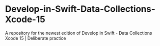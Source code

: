 # Develop-in-Swift-Data-Collections-Xcode-15
A repository for the newest edition of Develop in Swift - Data Collections Xcode 15 | Deliberate practice
